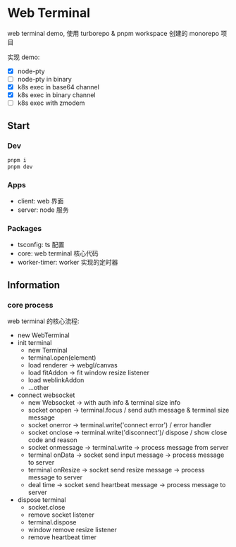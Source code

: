 # Web Terminal

web terminal demo, 使用 turborepo & pnpm workspace 创建的 monorepo 项目

实现 demo:

- [x] node-pty
- [ ] node-pty in binary
- [x] k8s exec in base64 channel
- [x] k8s exec in binary channel
- [ ] k8s exec with zmodem

## Start

### Dev

```bash
pnpm i
pnpm dev
```

### Apps

- client: web 界面
- server: node 服务

### Packages

- tsconfig: ts 配置
- core: web terminal 核心代码
- worker-timer: worker 实现的定时器

## Information

### core process

web terminal 的核心流程:

- new WebTerminal
- init terminal
    - new Terminal
    - terminal.open(element)
    - load renderer -> webgl/canvas
    - load fitAddon -> fit window resize listener
    - load weblinkAddon
    - ...other
- connect websocket
    - new Websocket -> with auth info & terminal size info
    - socket onopen -> terminal.focus / send auth message & terminal size message
    - socket onerror -> terminal.write('connect error') / error handler
    - socket onclose -> terminal.write('disconnect')/ dispose / show close code and reason
    - socket onmessage -> terminal.write -> process message from server
    - terminal onData -> socket send input message -> process message to server
    - terminal onResize -> socket send resize message -> process message to server
    - deal time -> socket send heartbeat message -> process message to server
- dispose terminal
    - socket.close
    - remove socket listener
    - terminal.dispose
    - window remove resize listener
    - remove heartbeat timer
